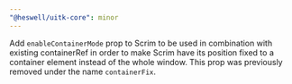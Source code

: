 ```yaml
---
"@heswell/uitk-core": minor
---
```


Add `enableContainerMode` prop to Scrim to be used in combination with existing containerRef in order to make Scrim have its position fixed to a container element instead of the whole window. This prop was previously removed under the name `containerFix`.
